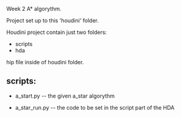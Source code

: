 Week 2 A* algorythm.

Project set up to this 'houdini' folder.

Houdini project contain just two folders: 
- scripts
- hda

hip file inside of houdini folder.

## scripts:
- a_start.py
-- the given a_star algorythm

- a_star_run.py
-- the code to be set in the script part of the HDA
